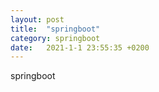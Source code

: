 ```yaml
---
layout: post
title:  "springboot"
category: springboot
date:   2021-1-1 23:55:35 +0200
---
```


springboot